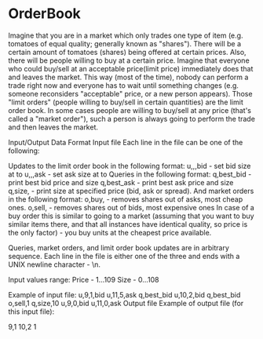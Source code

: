 # OrderBook

Imagine that you are in a market which only trades one type of item (e.g. tomatoes of equal quality; generally known as "shares").
There will be a certain amount of tomatoes (shares) being offered at certain prices. Also, there will be people willing to buy at a certain price.
Imagine that everyone who could buy/sell at an acceptable price(limit price) immediately does that and leaves the market.
This way (most of the time), nobody can perform a trade right now and everyone has to wait until something changes (e.g. someone reconsiders "acceptable" price, or a new person appears).
Those "limit orders" (people willing to buy/sell in certain quantities) are the limit order book.
In some cases people are willing to buy/sell at any price (that's called a "market order"), such a person is always going to perform the trade and then leaves the market.



Input/Output Data Format
Input file
Each line in the file can be one of the following:

Updates to the limit order book in the following format:
u,<price>,<size>,bid - set bid size at <price> to <size>
u,<price>,<size>,ask - set ask size at <price> to <size>
Queries in the following format:
q,best_bid - print best bid price and size
q,best_ask - print best ask price and size
q,size,<price> - print size at specified price (bid, ask or spread).
And market orders in the following format:
o,buy,<size> - removes <size> shares out of asks, most cheap ones.
o,sell,<size> - removes <size> shares out of bids, most expensive ones
In case of a buy order this is similar to going to a market (assuming that you want to buy <size> similar items there, and that all instances have identical quality, so price is the only factor) - you buy <size> units at the cheapest price available.

Queries, market orders, and limit order book updates are in arbitrary sequence. Each line in the file is either one of the three and ends with a UNIX newline character - \n.

Input values range:
Price - 1...109
Size - 0...108

Example of input file:
u,9,1,bid
u,11,5,ask
q,best_bid
u,10,2,bid
q,best_bid
o,sell,1
q,size,10
u,9,0,bid
u,11,0,ask
Output file
Example of output file (for this input file):

9,1
10,2
1
